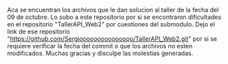 Aca se encuentran los archivos que le dan solucion al taller de la fecha del 09 de octubre.
Lo subo a este repositorio por si se encontraron dificultades en el repositorio "TallerAPI_Web2" por cuestiones del submodulo.
Dejo el link de ese repositorio "https://github.com/Sergiooooooooooooooo/TallerAPI_Web2.git" por si se requiere verificar la fecha del commit o que los archivos no esten modificados.
Muchas gracias y disculpe las molestias generadas.
